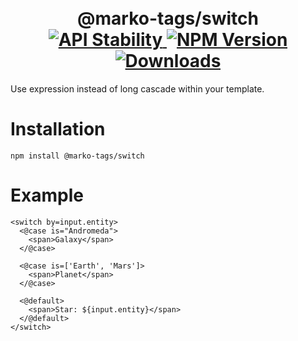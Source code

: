 <h1 align="center">
  <!-- Logo -->
  <br/>
  @marko-tags/switch
	<br/>

  <!-- Stability -->
  <a href="https://nodejs.org/api/documentation.html#documentation_stability_index">
    <img src="https://img.shields.io/badge/stability-stable-green.svg" alt="API Stability"/>
  </a>
  <!-- NPM Version -->
  <a href="https://npmjs.org/package/@marko-tags/switch">
    <img src="https://img.shields.io/npm/v/@marko-tags/switch.svg" alt="NPM Version"/>
  </a>
  <!-- Downloads -->
  <a href="https://npmjs.org/package/@marko-tags/switch">
    <img src="https://img.shields.io/npm/dm/@marko-tags/switch.svg" alt="Downloads"/>
  </a>
</h1>

Use <switch> expression instead of long cascade <if-else> within your template.

# Installation

```console
npm install @marko-tags/switch
```

# Example

```marko
<switch by=input.entity>
  <@case is="Andromeda">
    <span>Galaxy</span>
  </@case>

  <@case is=['Earth', 'Mars']>
    <span>Planet</span>
  </@case>

  <@default>
    <span>Star: ${input.entity}</span>
  </@default>
</switch>
```
